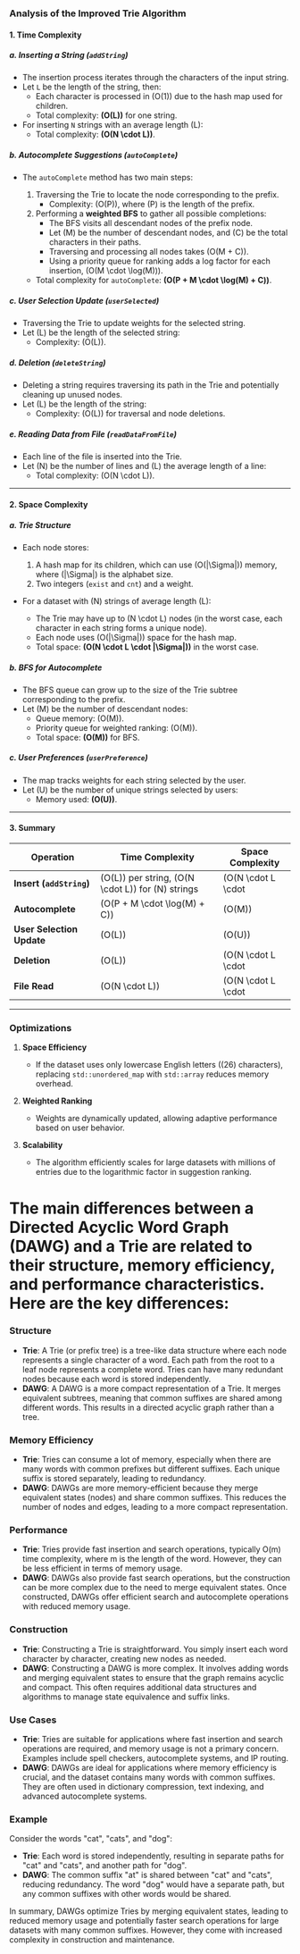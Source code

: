 ### **Analysis of the Improved Trie Algorithm**

#### 1. **Time Complexity**

##### **a. Inserting a String (`addString`)**
- The insertion process iterates through the characters of the input string.
- Let `L` be the length of the string, then:
  - Each character is processed in \(O(1)\) due to the hash map used for children.
  - Total complexity: **\(O(L)\)** for one string.
- For inserting `N` strings with an average length \(L\):
  - Total complexity: **\(O(N \cdot L)\)**.

##### **b. Autocomplete Suggestions (`autoComplete`)**
- The `autoComplete` method has two main steps:
  1. Traversing the Trie to locate the node corresponding to the prefix.
     - Complexity: \(O(P)\), where \(P\) is the length of the prefix.
  2. Performing a **weighted BFS** to gather all possible completions:
     - The BFS visits all descendant nodes of the prefix node.
     - Let \(M\) be the number of descendant nodes, and \(C\) be the total characters in their paths.
     - Traversing and processing all nodes takes \(O(M + C)\).
     - Using a priority queue for ranking adds a log factor for each insertion, \(O(M \cdot \log(M))\).

  - Total complexity for `autoComplete`: **\(O(P + M \cdot \log(M) + C)\)**.

##### **c. User Selection Update (`userSelected`)**
- Traversing the Trie to update weights for the selected string.
- Let \(L\) be the length of the selected string:
  - Complexity: \(O(L)\).

##### **d. Deletion (`deleteString`)**
- Deleting a string requires traversing its path in the Trie and potentially cleaning up unused nodes.
- Let \(L\) be the length of the string:
  - Complexity: \(O(L)\) for traversal and node deletions.

##### **e. Reading Data from File (`readDataFromFile`)**
- Each line of the file is inserted into the Trie.
- Let \(N\) be the number of lines and \(L\) the average length of a line:
  - Total complexity: \(O(N \cdot L)\).

---

#### 2. **Space Complexity**

##### **a. Trie Structure**
- Each node stores:
  1. A hash map for its children, which can use \(O(|\Sigma|)\) memory, where \(|\Sigma|\) is the alphabet size.
  2. Two integers (`exist` and `cnt`) and a weight.

- For a dataset with \(N\) strings of average length \(L\):
  - The Trie may have up to \(N \cdot L\) nodes (in the worst case, each character in each string forms a unique node).
  - Each node uses \(O(|\Sigma|)\) space for the hash map.
  - Total space: **\(O(N \cdot L \cdot |\Sigma|)\)** in the worst case.

##### **b. BFS for Autocomplete**
- The BFS queue can grow up to the size of the Trie subtree corresponding to the prefix.
- Let \(M\) be the number of descendant nodes:
  - Queue memory: \(O(M)\).
  - Priority queue for weighted ranking: \(O(M)\).
  - Total space: **\(O(M)\)** for BFS.

##### **c. User Preferences (`userPreference`)**
- The map tracks weights for each string selected by the user.
- Let \(U\) be the number of unique strings selected by users:
  - Memory used: **\(O(U)\)**.

---

#### 3. **Summary**

| Operation               | Time Complexity                  | Space Complexity                 |
|-------------------------|-----------------------------------|-----------------------------------|
| **Insert (`addString`)** | \(O(L)\) per string, \(O(N \cdot L)\) for \(N\) strings | \(O(N \cdot L \cdot |\Sigma|)\)     |
| **Autocomplete**         | \(O(P + M \cdot \log(M) + C)\)   | \(O(M)\)                         |
| **User Selection Update**| \(O(L)\)                         | \(O(U)\)                         |
| **Deletion**             | \(O(L)\)                         | \(O(N \cdot L \cdot |\Sigma|)\) (after insertion) |
| **File Read**            | \(O(N \cdot L)\)                 | \(O(N \cdot L \cdot |\Sigma|)\)     |

---

### **Optimizations**

1. **Space Efficiency**
   - If the dataset uses only lowercase English letters (\(26\) characters), replacing `std::unordered_map` with `std::array` reduces memory overhead.

2. **Weighted Ranking**
   - Weights are dynamically updated, allowing adaptive performance based on user behavior.

3. **Scalability**
   - The algorithm efficiently scales for large datasets with millions of entries due to the logarithmic factor in suggestion ranking.

# The main differences between a Directed Acyclic Word Graph (DAWG) and a Trie are related to their structure, memory efficiency, and performance characteristics. Here are the key differences:

### Structure
- **Trie**: A Trie (or prefix tree) is a tree-like data structure where each node represents a single character of a word. Each path from the root to a leaf node represents a complete word. Tries can have many redundant nodes because each word is stored independently.
- **DAWG**: A DAWG is a more compact representation of a Trie. It merges equivalent subtrees, meaning that common suffixes are shared among different words. This results in a directed acyclic graph rather than a tree.

### Memory Efficiency
- **Trie**: Tries can consume a lot of memory, especially when there are many words with common prefixes but different suffixes. Each unique suffix is stored separately, leading to redundancy.
- **DAWG**: DAWGs are more memory-efficient because they merge equivalent states (nodes) and share common suffixes. This reduces the number of nodes and edges, leading to a more compact representation.

### Performance
- **Trie**: Tries provide fast insertion and search operations, typically O(m) time complexity, where m is the length of the word. However, they can be less efficient in terms of memory usage.
- **DAWG**: DAWGs also provide fast search operations, but the construction can be more complex due to the need to merge equivalent states. Once constructed, DAWGs offer efficient search and autocomplete operations with reduced memory usage.

### Construction
- **Trie**: Constructing a Trie is straightforward. You simply insert each word character by character, creating new nodes as needed.
- **DAWG**: Constructing a DAWG is more complex. It involves adding words and merging equivalent states to ensure that the graph remains acyclic and compact. This often requires additional data structures and algorithms to manage state equivalence and suffix links.

### Use Cases
- **Trie**: Tries are suitable for applications where fast insertion and search operations are required, and memory usage is not a primary concern. Examples include spell checkers, autocomplete systems, and IP routing.
- **DAWG**: DAWGs are ideal for applications where memory efficiency is crucial, and the dataset contains many words with common suffixes. They are often used in dictionary compression, text indexing, and advanced autocomplete systems.

### Example
Consider the words "cat", "cats", and "dog":
- **Trie**: Each word is stored independently, resulting in separate paths for "cat" and "cats", and another path for "dog".
- **DAWG**: The common suffix "at" is shared between "cat" and "cats", reducing redundancy. The word "dog" would have a separate path, but any common suffixes with other words would be shared.

In summary, DAWGs optimize Tries by merging equivalent states, leading to reduced memory usage and potentially faster search operations for large datasets with many common suffixes. However, they come with increased complexity in construction and maintenance.